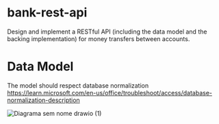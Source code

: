 # bank-rest-api
Design and implement a RESTful API (including the data model and the backing implementation) for money transfers between accounts.

# Data Model
The model should respect database normalization
https://learn.microsoft.com/en-us/office/troubleshoot/access/database-normalization-description

![Diagrama sem nome drawio (1)](https://github.com/Loghonox/bank-rest-api/assets/8063013/16886f45-a50d-4924-a8ca-8fc21be469ee)
